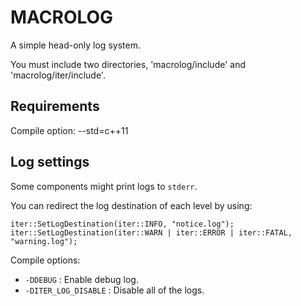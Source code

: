 # MACROLOG #
A simple head-only log system. 

You must include two directories, 'macrolog/include' and 'macrolog/iter/include'. 

## Requirements ##
Compile option: --std=c++11 

## Log settings ##
Some components might print logs to ```stderr```.

You can redirect the log destination of each level by using:
```
iter::SetLogDestination(iter::INFO, "notice.log");
iter::SetLogDestination(iter::WARN | iter::ERROR | iter::FATAL, "warning.log");
```

Compile options:
* ```-DDEBUG``` : Enable debug log.
* ```-DITER_LOG_DISABLE``` : Disable all of the logs.

